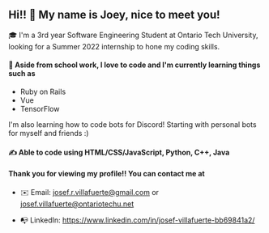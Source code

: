 ## Hi!! 👋 My name is Joey, nice to meet you!

🎓 I'm a 3rd year Software Engineering Student at Ontario Tech University, looking for a Summer 2022 internship to hone my coding skills. 

#### 🌱 Aside from school work, I love to code and I'm currently learning things such as 
* Ruby on Rails
* Vue
* TensorFlow

I'm also learning how to code bots for Discord! Starting with personal bots for myself and friends :)

#### ✍️ Able to code using HTML/CSS/JavaScript, Python, C++, Java


#### Thank you for viewing my profile!! You can contact me at

* ✉️ Email: josef.r.villafuerte@gmail.com or josef.villafuerte@ontariotechu.net

* 📭 LinkedIn: https://www.linkedin.com/in/josef-villafuerte-bb69841a2/
<!--
**JoeyVillafuerte/JoeyVillafuerte** is a ✨ _special_ ✨ repository because its `README.md` (this file) appears on your GitHub profile.

Here are some ideas to get you started:

- 🔭 I’m currently working on ...
- 🌱 I’m currently learning ...
- 👯 I’m looking to collaborate on ...
- 🤔 I’m looking for help with ...
- 💬 Ask me about ...
- 📫 How to reach me: ...
- 😄 Pronouns: ...
- ⚡ Fun fact: ...
-->
